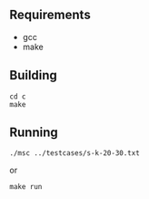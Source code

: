 ## Requirements

- gcc
- make

## Building

```
cd c
make
```

## Running

```
./msc ../testcases/s-k-20-30.txt
```

or

```
make run
```
